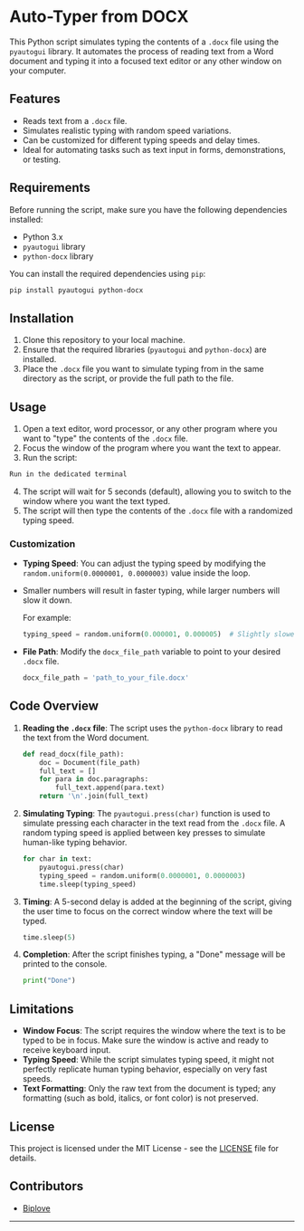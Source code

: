 
# Auto-Typer from DOCX

This Python script simulates typing the contents of a `.docx` file using the `pyautogui` library. 
It automates the process of reading text from a Word document and typing it into a focused text editor or any other window on your computer.

## Features

- Reads text from a `.docx` file.
- Simulates realistic typing with random speed variations.
- Can be customized for different typing speeds and delay times.
- Ideal for automating tasks such as text input in forms, demonstrations, or testing.

## Requirements

Before running the script, make sure you have the following dependencies installed:

- Python 3.x
- `pyautogui` library
- `python-docx` library

You can install the required dependencies using `pip`:

```bash
pip install pyautogui python-docx
```

## Installation

1. Clone this repository to your local machine.
2. Ensure that the required libraries (`pyautogui` and `python-docx`) are installed.
3. Place the `.docx` file you want to simulate typing from in the same directory as the script, or provide the full path to the file.

## Usage

1. Open a text editor, word processor, or any other program where you want to "type" the contents of the `.docx` file.
2. Focus the window of the program where you want the text to appear.
3. Run the script:

```bash
Run in the dedicated terminal
```

4. The script will wait for 5 seconds (default), allowing you to switch to the window where you want the text typed.
5. The script will then type the contents of the `.docx` file with a randomized typing speed.

### Customization

- **Typing Speed**: You can adjust the typing speed by modifying the `random.uniform(0.0000001, 0.0000003)` value inside the loop.
- Smaller numbers will result in faster typing, while larger numbers will slow it down.
  
  For example:
  ```python
  typing_speed = random.uniform(0.000001, 0.000005)  # Slightly slower typing
  ```

- **File Path**: Modify the `docx_file_path` variable to point to your desired `.docx` file.
  
  ```python
  docx_file_path = 'path_to_your_file.docx'
  ```

## Code Overview

1. **Reading the `.docx` file**: 
   The script uses the `python-docx` library to read the text from the Word document.

   ```python
   def read_docx(file_path):
       doc = Document(file_path)
       full_text = []
       for para in doc.paragraphs:
           full_text.append(para.text)
       return '\n'.join(full_text)
   ```

2. **Simulating Typing**: 
   The `pyautogui.press(char)` function is used to simulate pressing each character in the text read from the `.docx` file. A random typing speed is applied between key presses to simulate human-like typing behavior.

   ```python
   for char in text:
       pyautogui.press(char)
       typing_speed = random.uniform(0.0000001, 0.0000003)
       time.sleep(typing_speed)
   ```

3. **Timing**: 
   A 5-second delay is added at the beginning of the script, giving the user time to focus on the correct window where the text will be typed.

   ```python
   time.sleep(5)
   ```

4. **Completion**: 
   After the script finishes typing, a "Done" message will be printed to the console.

   ```python
   print("Done")
   ```

## Limitations

- **Window Focus**: The script requires the window where the text is to be typed to be in focus. Make sure the window is active and ready to receive keyboard input.
- **Typing Speed**: While the script simulates typing speed, it might not perfectly replicate human typing behavior, especially on very fast speeds.
- **Text Formatting**: Only the raw text from the document is typed; any formatting (such as bold, italics, or font color) is not preserved.

## License

This project is licensed under the MIT License - see the [LICENSE](LICENSE) file for details.

## Contributors

- [Biplove](https://github.com/codebiplove)

---
